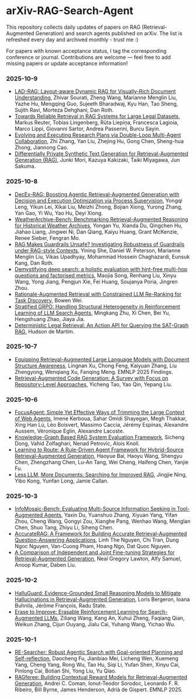 # arXiv-RAG-Search-Agent
This repository collects daily updates of papers on RAG (Retrieval-Augmented Generation) and search agents published on arXiv. The list is refreshed every day and archived monthly - trust me :)

For papers with known acceptance status, I tag the corresponding conference or journal. Contributions are welcome — feel free to add missing papers or update acceptance information!

### 2025-10-9
- [LAD-RAG: Layout-aware Dynamic RAG for Visually-Rich Document Understanding](https://arxiv.org/abs/2510.07233), Zhivar Sourati, Zheng Wang, Marianne Menglin Liu, Yazhe Hu, Mengqing Guo, Sujeeth Bharadwaj, Kyu Han, Tao Sheng, Sujith Ravi, Morteza Dehghani, Dan Roth.
- [Towards Reliable Retrieval in RAG Systems for Large Legal Datasets](https://arxiv.org/abs/2510.06999), Markus Reuter, Tobias Lingenberg, Rūta Liepiņa, Francesca Lagioia, Marco Lippi, Giovanni Sartor, Andrea Passerini, Burcu Sayin.
- [Evolving and Executing Research Plans via Double-Loop Multi-Agent Collaboration](https://arxiv.org/abs/2510.06761), Zhi Zhang, Yan Liu, Zhejing Hu, Gong Chen, Sheng-hua Zhong, Jiannong Cao.
- [Differentially Private Synthetic Text Generation for Retrieval-Augmented Generation (RAG)](https://arxiv.org/abs/2510.06719), Junki Mori, Kazuya Kakizaki, Taiki Miyagawa, Jun Sakuma.

### 2025-10-8
- [DecEx-RAG: Boosting Agentic Retrieval-Augmented Generation with Decision and Execution Optimization via Process Supervision](https://arxiv.org/abs/2510.05691), Yongqi Leng, Yikun Lei, Xikai Liu, Meizhi Zhong, Bojian Xiong, Yurong Zhang, Yan Gao, Yi Wu, Yao Hu, Deyi Xiong.
- [WeatherArchive-Bench: Benchmarking Retrieval-Augmented Reasoning for Historical Weather Archives](https://arxiv.org/abs/2510.05336), Yongan Yu, Xianda Du, Qingchen Hu, Jiahao Liang, Jingwei Ni, Dan Qiang, Kaiyu Huang, Grant McKenzie, Renee Sieber, Fengran Mo.
- [RAG Makes Guardrails Unsafe? Investigating Robustness of Guardrails under RAG-style Contexts](https://arxiv.org/abs/2510.05310), Yining She, Daniel W. Peterson, Marianne Menglin Liu, Vikas Upadhyay, Mohammad Hossein Chaghazardi, Eunsuk Kang, Dan Roth.
- [Demystifying deep search: a holistic evaluation with hint-free multi-hop questions and factorised metrics](https://arxiv.org/abs/2510.05137), Maojia Song, Renhang Liu, Xinyu Wang, Yong Jiang, Pengjun Xie, Fei Huang, Soujanya Poria, Jingren Zhou.
- [Rationale-Augmented Retrieval with Constrained LLM Re-Ranking for Task Discovery](https://arxiv.org/abs/2510.05131), Bowen Wei.
- [Stratified GRPO: Handling Structural Heterogeneity in Reinforcement Learning of LLM Search Agents](https://arxiv.org/abs/2510.06214), Mingkang Zhu, Xi Chen, Bei Yu, Hengshuang Zhao, Jiaya Jia.
- [Deterministic Legal Retrieval: An Action API for Querying the SAT-Graph RAG](https://arxiv.org/abs/2510.06002), Hudson de Martim.

### 2025-10-7
- [Equipping Retrieval-Augmented Large Language Models with Document Structure Awareness](https://arxiv.org/abs/2510.04293), Lingnan Xu, Chong Feng, Kaiyuan Zhang, Liu Zhengyong, Wenqiang Xu, Fanqing Meng. EMNLP 2025 Findings.
- [Retrieval-Augmented Code Generation: A Survey with Focus on Repository-Level Approaches](https://arxiv.org/abs/2510.04905), Yicheng Tao, Yao Qin, Yepang Liu.

### 2025-10-6
- [FocusAgent: Simple Yet Effective Ways of Trimming the Large Context of Web Agents](https://arxiv.org/abs/2510.03204), Imene Kerboua, Sahar Omidi Shayegan, Megh Thakkar, Xing Han Lù, Léo Boisvert, Massimo Caccia, Jérémy Espinas, Alexandre Aussem, Véronique Eglin, Alexandre Lacoste.
- [Knowledge-Graph Based RAG System Evaluation Framework](https://arxiv.org/abs/2510.02549), Sicheng Dong, Vahid Zolfaghari, Nenad Petrovic, Alois Knoll.
- [Learning to Route: A Rule-Driven Agent Framework for Hybrid-Source Retrieval-Augmented Generation](https://arxiv.org/abs/2510.02388), Haoyue Bai, Haoyu Wang, Shengyu Chen, Zhengzhang Chen, Lu-An Tang, Wei Cheng, Haifeng Chen, Yanjie Fu.
- [Less LLM, More Documents: Searching for Improved RAG](https://arxiv.org/abs/2510.02657), Jingjie Ning, Yibo Kong, Yunfan Long, Jamie Callan.

### 2025-10-3
- [InfoMosaic-Bench: Evaluating Multi-Source Information Seeking in Tool-Augmented Agents](https://arxiv.org/abs/2510.02271), Yaxin Du, Yuanshuo Zhang, Xiyuan Yang, Yifan Zhou, Cheng Wang, Gongyi Zou, Xianghe Pang, Wenhao Wang, Menglan Chen, Shuo Tang, Zhiyu Li, Siheng Chen.
- [AccurateRAG: A Framework for Building Accurate Retrieval-Augmented Question-Answering Applications](https://arxiv.org/abs/2510.02243), Linh The Nguyen, Chi Tran, Dung Ngoc Nguyen, Van-Cuong Pham, Hoang Ngo, Dat Quoc Nguyen.
- [A Comparison of Independent and Joint Fine-tuning Strategies for Retrieval-Augmented Generation](https://arxiv.org/abs/2510.01600), Neal Gregory Lawton, Alfy Samuel, Anoop Kumar, Daben Liu.

### 2025-10-2
- [HalluGuard: Evidence-Grounded Small Reasoning Models to Mitigate Hallucinations in Retrieval-Augmented Generation](https://arxiv.org/abs/2510.00880), Loris Bergeron, Ioana Buhnila, Jérôme François, Radu State.
- [Erase to Improve: Erasable Reinforcement Learning for Search-Augmented LLMs](https://arxiv.org/abs/2510.00861), Ziliang Wang, Kang An, Xuhui Zheng, Faqiang Qian, Weikun Zhang, Cijun Ouyang, Jialu Cai, Yuhang Wang, Yichao Wu.

### 2025-10-1
- [RE-Searcher: Robust Agentic Search with Goal-oriented Planning and Self-reflection](https://arxiv.org/abs/2509.26048), Daocheng Fu, Jianbiao Mei, Licheng Wen, Xuemeng Yang, Cheng Yang, Rong Wu, Tao Hu, Siqi Li, Yufan Shen, Xinyu Cai, Pinlong Cai, Botian Shi, Yong Liu, Yu Qiao.
- [RAGferee: Building Contextual Reward Models for Retrieval-Augmented Generation](https://arxiv.org/abs/2509.26011), Andrei C. Coman, Ionut-Teodor Sorodoc, Leonardo F. R. Ribeiro, Bill Byrne, James Henderson, Adrià de Gispert. EMNLP 2025.

